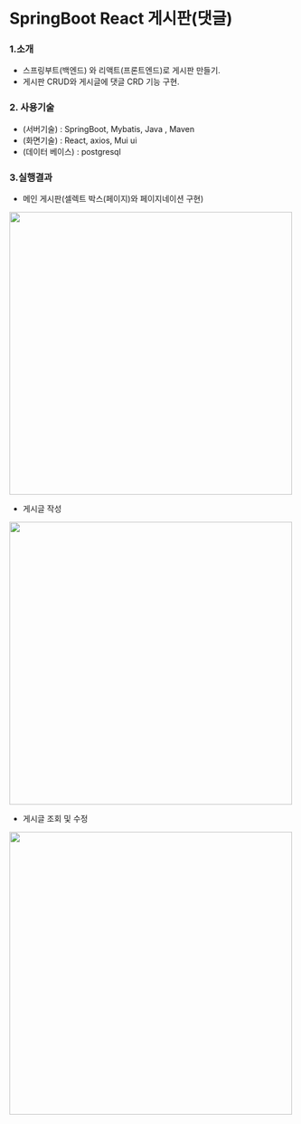 # SpringBoot React 게시판(댓글)
### 1.소개
   - 스프링부트(백엔드) 와 리액트(프론트엔드)로 게시판 만들기.
   - 게시판 CRUD와 게시글에 댓글 CRD 기능 구현.
   
### 2. 사용기술
  * (서버기술) : SpringBoot, Mybatis, Java , Maven
  * (화면기술) : React, axios, Mui ui
  * (데이터 베이스) : postgresql
  
### 3.실행결과

- 메인 게시판(셀렉트 박스(페이지)와 페이지네이션 구현)

<img width="500" src="https://user-images.githubusercontent.com/87887586/206994411-3667cf9a-51d4-449b-b283-93a9d275cf22.gif"/>


- 게시글 작성 

<img width="500" src="https://user-images.githubusercontent.com/87887586/206997327-0e8b638a-a03e-45aa-bea9-f7e35805b069.gif"/>

- 게시글 조회 및 수정

 <img width="500" src="https://user-images.githubusercontent.com/87887586/206998732-ffc486a9-81e2-4b2b-a961-2b2f8a4738cf.gif"/>




